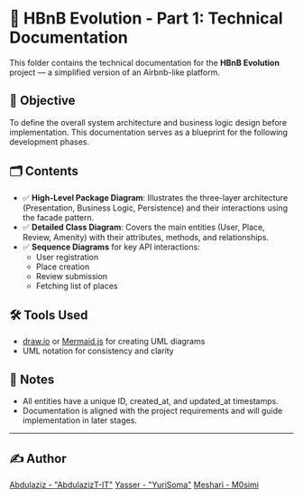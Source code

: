 # 📘 HBnB Evolution - Part 1: Technical Documentation

This folder contains the technical documentation for the **HBnB Evolution** project — a simplified version of an Airbnb-like platform.

## 🎯 Objective

To define the overall system architecture and business logic design before implementation. This documentation serves as a blueprint for the following development phases.

## 🗂️ Contents

- ✅ **High-Level Package Diagram**: Illustrates the three-layer architecture (Presentation, Business Logic, Persistence) and their interactions using the facade pattern.
- ✅ **Detailed Class Diagram**: Covers the main entities (User, Place, Review, Amenity) with their attributes, methods, and relationships.
- ✅ **Sequence Diagrams** for key API interactions:
  - User registration
  - Place creation
  - Review submission
  - Fetching list of places

## 🛠️ Tools Used

- [draw.io](https://draw.io) or [Mermaid.js](https://mermaid.js.org) for creating UML diagrams
- UML notation for consistency and clarity

## 📌 Notes

- All entities have a unique ID, created_at, and updated_at timestamps.
- Documentation is aligned with the project requirements and will guide implementation in later stages.

---

## ✍️ Author
[Abdulaziz - "AbdulazizT-IT"](https://github.com/AbdulazizT-IT)
[Yasser - "YuriSoma"](https://github.com/YuriSoma)
[Meshari - M0simi](https://github.com/M0simi)
